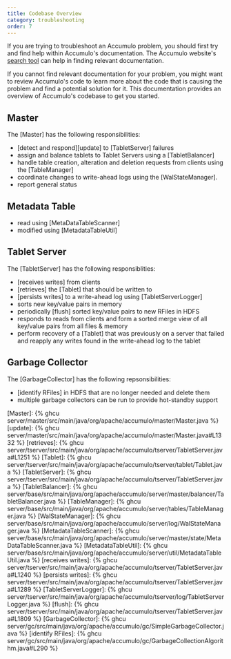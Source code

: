 ```yaml
---
title: Codebase Overview
category: troubleshooting
order: 7
---
```


If you are trying to troubleshoot an Accumulo problem, you should first try and find help within Accumulo's documentation. The Accumulo
website's [search tool](https://accumulo.apache.org/search/) can help in finding relevant documentation.

If you cannot find relevant documentation for your problem, you might want to review Accumulo's code to learn more about the code that
is causing the problem and find a potential solution for it. This documentation provides an overview of Accumulo's codebase to get you
started.

## Master

The [Master] has the following responsibilities:

  * [detect and respond][update] to [TabletServer] failures
  * assign and balance tablets to Tablet Servers using a [TabletBalancer]
  * handle table creation, alteration and deletion requests from clients using the [TableManager]
  * coordinate changes to write-ahead logs using the [WalStateManager].
  * report general status

## Metadata Table

  * read using [MetaDataTableScanner]
  * modified using [MetadataTableUtil]

## Tablet Server

The [TabletServer] has the following responsiblities:

  * [receives writes] from clients
  * [retrieves] the [Tablet] that should be written to
  * [persists writes] to a write-ahead log using [TabletServerLogger]
  * sorts new key/value pairs in memory
  * periodically [flush] sorted key/value pairs to new RFiles in HDFS
  * responds to reads from clients and form a sorted merge view of all
    key/value pairs from all files & memory
  * perform recovery of a [Tablet] that was previously on a server that failed
    and reapply any writes found in the write-ahead log to the tablet

## Garbage Collector

The [GarbageCollector] has the following repsonsibilities:

  * [identify RFiles] in HDFS that are no longer needed and delete them
  * multiple garbage collectors can be run to provide hot-standby support

[Master]: {% ghcu server/master/src/main/java/org/apache/accumulo/master/Master.java %}
[update]: {% ghcu server/master/src/main/java/org/apache/accumulo/master/Master.java#L1332 %}
[retrieves]: {% ghcu server/tserver/src/main/java/org/apache/accumulo/tserver/TabletServer.java#L1251 %}
[Tablet]: {% ghcu server/tserver/src/main/java/org/apache/accumulo/tserver/tablet/Tablet.java %}
[TabletServer]: {% ghcu server/tserver/src/main/java/org/apache/accumulo/tserver/TabletServer.java %}
[TabletBalancer]: {% ghcu server/base/src/main/java/org/apache/accumulo/server/master/balancer/TabletBalancer.java %}
[TableManager]: {% ghcu server/base/src/main/java/org/apache/accumulo/server/tables/TableManager.java %}
[WalStateManager]: {% ghcu server/base/src/main/java/org/apache/accumulo/server/log/WalStateManager.java %}
[MetadataTableScanner]: {% ghcu server/base/src/main/java/org/apache/accumulo/server/master/state/MetaDataTableScanner.java %}
[MetadataTableUtil]: {% ghcu server/base/src/main/java/org/apache/accumulo/server/util/MetadataTableUtil.java %}
[receives writes]: {% ghcu server/tserver/src/main/java/org/apache/accumulo/tserver/TabletServer.java#L1240 %}
[persists writes]: {% ghcu server/tserver/src/main/java/org/apache/accumulo/tserver/TabletServer.java#L1289 %}
[TabletServerLogger]: {% ghcu server/tserver/src/main/java/org/apache/accumulo/tserver/log/TabletServerLogger.java %}
[flush]: {% ghcu server/tserver/src/main/java/org/apache/accumulo/tserver/TabletServer.java#L1809 %}
[GarbageCollector]: {% ghcu server/gc/src/main/java/org/apache/accumulo/gc/SimpleGarbageCollector.java %}
[identify RFiles]: {% ghcu server/gc/src/main/java/org/apache/accumulo/gc/GarbageCollectionAlgorithm.java#L290 %}
